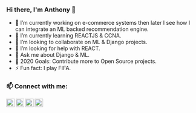 ### Hi there, I'm Anthony  👋

- 🔭 I’m currently working on e-commerce systems then later I see how I can integrate an ML backed recommendation engine.
- 🌱 I’m currently learning REACTJS & CCNA.
- 👯 I’m looking to collaborate on ML & Django projects.
- 🤔 I’m looking for help with REACT.
- 💬 Ask me about Django & ML.
- 🥅 2020 Goals: Contribute more to Open Source projects.
- ⚡ Fun fact: I play FIFA. 
### 📫 Connect with me:  
[<img align="left" alt="antonnifo254 | Twitter" width="22px" src="https://cdn.jsdelivr.net/npm/simple-icons@v3/icons/twitter.svg" />](https://twitter.com/antonnifo254)
[<img align="left" alt="antonnifo | LinkedIn" width="22px" src="https://cdn.jsdelivr.net/npm/simple-icons@v3/icons/linkedin.svg" />](https://www.linkedin.com/in/anthony-mwangi/)
[<img align="left" alt="antonnifo | Instagram" width="22px" src="https://cdn.jsdelivr.net/npm/simple-icons@v3/icons/instagram.svg" />](https://www.instagram.com/antonnifo/)[<img align="left" alt="codeSTACKr | YouTube" width="22px" src="https://cdn.jsdelivr.net/npm/simple-icons@v3/icons/youtube.svg" />](https://www.youtube.com/channel/UCB19UqFgdqAK3JpG19I7_TQ)  

<!-- BLOG-POST-LIST:START --><!-- BLOG-POST-LIST:END -->
